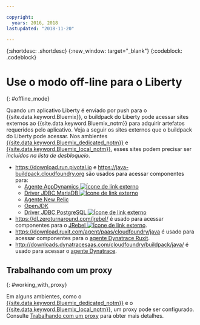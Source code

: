 ```yaml
---

copyright:
  years: 2016, 2018
lastupdated: "2018-11-20"

---
```


{:shortdesc: .shortdesc}
{:new_window: target="_blank"}
{:codeblock: .codeblock}


# Use o modo off-line para o Liberty
{: #offline_mode}

Quando um aplicativo Liberty é enviado por push para o {{site.data.keyword.Bluemix}}, o buildpack do Liberty pode acessar sites externos ao {{site.data.keyword.Bluemix_notm}} para adquirir artefatos requeridos pelo aplicativo.  Veja a seguir os sites externos que o buildpack do Liberty pode acessar.  Nos ambientes [{{site.data.keyword.Bluemix_dedicated_notm}}](/docs/dedicated/index.html#dedicated) e
[{{site.data.keyword.Bluemix_local_notm}}](/docs/local/index.html#local), esses sites podem precisar ser *incluídos na lista de desbloqueio*.

* https://download.run.pivotal.io e https://java-buildpack.cloudfoundry.org são usados para acessar componentes para:
  * [Agente AppDynamics ![Ícone de link externo](../../icons/launch-glyph.svg "Ícone de link externo")](https://www.appdynamics.com/)
  * [Driver JDBC MariaDB ![Ícone de link externo](../../icons/launch-glyph.svg "Ícone de link externo")](https://mariadb.com/)
  * [Agente New Relic](/docs/runtimes/liberty/monitoring/newRelic.html)
  * [OpenJDK ](/docs/runtimes/liberty/customizingJRE.html#OpenJDK)
  * [Driver JDBC PostgreSQL ![Ícone de link externo](../../icons/launch-glyph.svg "Ícone de link externo")](https://www.postgresql.org)
* https://dl.zeroturnaround.com/jrebel/ é usado para acessar componentes para o [JRebel ![Ícone de link externo](../../icons/launch-glyph.svg "Ícone de link externo")](https://zeroturnaround.com/software/jrebel/).
* https://download.ruxit.com/agent/paas/cloudfoundry/java é usado para acessar componentes para o [agente Dynatrace Ruxit](dynatrace.html).
* http://downloads.dynatracesaas.com/cloudfoundry/buildpack/java/ é usado para acessar o [agente Dynatrace](dynatrace.html).

## Trabalhando com um proxy
{: #working_with_proxy}

Em alguns ambientes, como o [{{site.data.keyword.Bluemix_dedicated_notm}}](/docs/dedicated/index.html#dedicated) e o [{{site.data.keyword.Bluemix_local_notm}}](/docs/local/index.html#local), um proxy pode ser configurado. Consulte
[Trabalhando com um proxy](/docs/runtimes-common/workingWithProxy.html) para obter mais detalhes.
